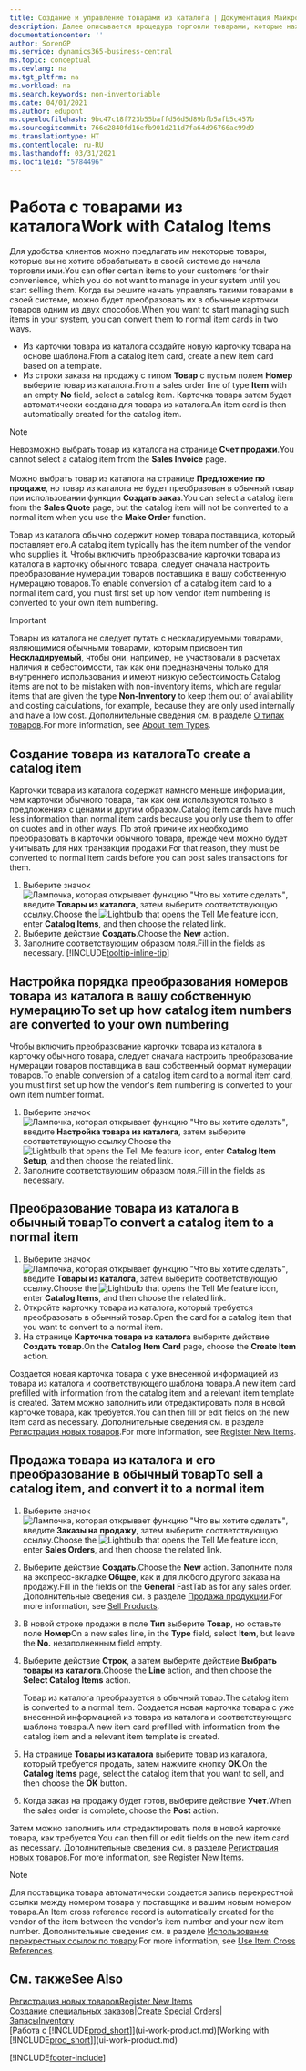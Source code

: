 ```yaml
---
title: Создание и управление товарами из каталога | Документация Майкрософт
description: Далее описывается процедура торговли товарами, которые находятся в списке поставщиков товаров, но не в вашем списке товаров.
documentationcenter: ''
author: SorenGP
ms.service: dynamics365-business-central
ms.topic: conceptual
ms.devlang: na
ms.tgt_pltfrm: na
ms.workload: na
ms.search.keywords: non-inventoriable
ms.date: 04/01/2021
ms.author: edupont
ms.openlocfilehash: 9bc47c18f723b55baffd56d5d89bfb5afb5c457b
ms.sourcegitcommit: 766e2840fd16efb901d211d7fa64d96766ac99d9
ms.translationtype: HT
ms.contentlocale: ru-RU
ms.lasthandoff: 03/31/2021
ms.locfileid: "5784496"
---
```

# <a name="work-with-catalog-items"></a><span data-ttu-id="7bca3-103">Работа с товарами из каталога</span><span class="sxs-lookup"><span data-stu-id="7bca3-103">Work with Catalog Items</span></span>
<span data-ttu-id="7bca3-104">Для удобства клиентов можно предлагать им некоторые товары, которые вы не хотите обрабатывать в своей системе до начала торговли ими.</span><span class="sxs-lookup"><span data-stu-id="7bca3-104">You can offer certain items to your customers for their convenience, which you do not want to manage in your system until you start selling them.</span></span> <span data-ttu-id="7bca3-105">Когда вы решите начать управлять такими товарами в своей системе, можно будет преобразовать их в обычные карточки товаров одним из двух способов.</span><span class="sxs-lookup"><span data-stu-id="7bca3-105">When you want to start managing such items in your system, you can convert them to normal item cards in two ways.</span></span>

* <span data-ttu-id="7bca3-106">Из карточки товара из каталога создайте новую карточку товара на основе шаблона.</span><span class="sxs-lookup"><span data-stu-id="7bca3-106">From a catalog item card, create a new item card based on a template.</span></span>
* <span data-ttu-id="7bca3-107">Из строки заказа на продажу с типом **Товар** с пустым полем **Номер** выберите товар из каталога.</span><span class="sxs-lookup"><span data-stu-id="7bca3-107">From a sales order line of type **Item** with an empty **No** field, select a catalog item.</span></span> <span data-ttu-id="7bca3-108">Карточка товара затем будет автоматически создана для товара из каталога.</span><span class="sxs-lookup"><span data-stu-id="7bca3-108">An item card is then automatically created for the catalog item.</span></span>

> [!NOTE]  
> <span data-ttu-id="7bca3-109">Невозможно выбрать товар из каталога на странице **Счет продажи**.</span><span class="sxs-lookup"><span data-stu-id="7bca3-109">You cannot select a catalog item from the **Sales Invoice** page.</span></span><br /><br />
> <span data-ttu-id="7bca3-110">Можно выбрать товар из каталога на странице **Предложение по продаже**, но товар из каталога не будет преобразован в обычный товар при использовании функции **Создать заказ**.</span><span class="sxs-lookup"><span data-stu-id="7bca3-110">You can select a catalog item from the **Sales Quote** page, but the catalog item will not be converted to a normal item when you use the **Make Order** function.</span></span>

<span data-ttu-id="7bca3-111">Товар из каталога обычно содержит номер товара поставщика, который поставляет его.</span><span class="sxs-lookup"><span data-stu-id="7bca3-111">A catalog item typically has the item number of the vendor who supplies it.</span></span> <span data-ttu-id="7bca3-112">Чтобы включить преобразование карточки товара из каталога в карточку обычного товара, следует сначала настроить преобразование нумерации товаров поставщика в вашу собственную нумерацию товаров.</span><span class="sxs-lookup"><span data-stu-id="7bca3-112">To enable conversion of a catalog item card to a normal item card, you must first set up how vendor item numbering is converted to your own item numbering.</span></span>   

> [!Important]
> <span data-ttu-id="7bca3-113">Товары из каталога не следует путать с нескладируемыми товарами, являющимися обычными товарами, которым присвоен тип **Нескладируемый**, чтобы они, например, не участвовали в расчетах наличия и себестоимости, так как они предназначены только для внутреннего использования и имеют низкую себестоимость.</span><span class="sxs-lookup"><span data-stu-id="7bca3-113">Catalog items are not to be mistaken with non-inventory items, which are regular items that are given the type **Non-Inventory** to keep them out of availability and costing calculations, for example, because they are only used internally and have a low cost.</span></span> <span data-ttu-id="7bca3-114">Дополнительные сведения см. в разделе [О типах товаров](inventory-about-item-types.md).</span><span class="sxs-lookup"><span data-stu-id="7bca3-114">For more information, see [About Item Types](inventory-about-item-types.md).</span></span>

## <a name="to-create-a-catalog-item"></a><span data-ttu-id="7bca3-115">Создание товара из каталога</span><span class="sxs-lookup"><span data-stu-id="7bca3-115">To create a catalog item</span></span>
<span data-ttu-id="7bca3-116">Карточки товара из каталога содержат намного меньше информации, чем карточки обычного товара, так как они используются только в предложениях с ценами и другим образом.</span><span class="sxs-lookup"><span data-stu-id="7bca3-116">Catalog item cards have much less information than normal item cards because you only use them to offer on quotes and in other ways.</span></span> <span data-ttu-id="7bca3-117">По этой причине их необходимо преобразовать в карточки обычного товара, прежде чем можно будет учитывать для них транзакции продажи.</span><span class="sxs-lookup"><span data-stu-id="7bca3-117">For that reason, they must be converted to normal item cards before you can post sales transactions for them.</span></span>

1. <span data-ttu-id="7bca3-118">Выберите значок ![Лампочка, которая открывает функцию "Что вы хотите сделать"](media/ui-search/search_small.png "Что вы хотите сделать"), введите **Товары из каталога**, затем выберите соответствующую ссылку.</span><span class="sxs-lookup"><span data-stu-id="7bca3-118">Choose the ![Lightbulb that opens the Tell Me feature](media/ui-search/search_small.png "Tell me what you want to do") icon, enter **Catalog Items**, and then choose the related link.</span></span>
2. <span data-ttu-id="7bca3-119">Выберите действие **Создать**.</span><span class="sxs-lookup"><span data-stu-id="7bca3-119">Choose the **New** action.</span></span>
3. <span data-ttu-id="7bca3-120">Заполните соответствующим образом поля.</span><span class="sxs-lookup"><span data-stu-id="7bca3-120">Fill in the fields as necessary.</span></span> [!INCLUDE[tooltip-inline-tip](includes/tooltip-inline-tip_md.md)]

## <a name="to-set-up-how-catalog-item-numbers-are-converted-to-your-own-numbering"></a><span data-ttu-id="7bca3-121">Настройка порядка преобразования номеров товара из каталога в вашу собственную нумерацию</span><span class="sxs-lookup"><span data-stu-id="7bca3-121">To set up how catalog item numbers are converted to your own numbering</span></span>
<span data-ttu-id="7bca3-122">Чтобы включить преобразование карточки товара из каталога в карточку обычного товара, следует сначала настроить преобразование нумерации товаров поставщика в ваш собственный формат нумерации товаров.</span><span class="sxs-lookup"><span data-stu-id="7bca3-122">To enable conversion of a catalog item card to a normal item card, you must first set up how the vendor's item numbering is converted to your own item number format.</span></span>

1. <span data-ttu-id="7bca3-123">Выберите значок ![Лампочка, которая открывает функцию "Что вы хотите сделать"](media/ui-search/search_small.png "Что вы хотите сделать"), введите **Настройка товара из каталога**, затем выберите соответствующую ссылку.</span><span class="sxs-lookup"><span data-stu-id="7bca3-123">Choose the ![Lightbulb that opens the Tell Me feature](media/ui-search/search_small.png "Tell me what you want to do") icon, enter **Catalog Item Setup**, and then choose the related link.</span></span>
2. <span data-ttu-id="7bca3-124">Заполните соответствующим образом поля.</span><span class="sxs-lookup"><span data-stu-id="7bca3-124">Fill in the fields as necessary.</span></span>

## <a name="to-convert-a-catalog-item-to-a-normal-item"></a><span data-ttu-id="7bca3-125">Преобразование товара из каталога в обычный товар</span><span class="sxs-lookup"><span data-stu-id="7bca3-125">To convert a catalog item to a normal item</span></span>
1. <span data-ttu-id="7bca3-126">Выберите значок ![Лампочка, которая открывает функцию "Что вы хотите сделать"](media/ui-search/search_small.png "Что вы хотите сделать"), введите **Товары из каталога**, затем выберите соответствующую ссылку.</span><span class="sxs-lookup"><span data-stu-id="7bca3-126">Choose the ![Lightbulb that opens the Tell Me feature](media/ui-search/search_small.png "Tell me what you want to do") icon, enter **Catalog Items**, and then choose the related link.</span></span>
2. <span data-ttu-id="7bca3-127">Откройте карточку товара из каталога, который требуется преобразовать в обычный товар.</span><span class="sxs-lookup"><span data-stu-id="7bca3-127">Open the card for a catalog item that you want to convert to a normal item.</span></span>
3. <span data-ttu-id="7bca3-128">На странице **Карточка товара из каталога** выберите действие **Создать товар**.</span><span class="sxs-lookup"><span data-stu-id="7bca3-128">On the **Catalog Item Card** page, choose the **Create Item** action.</span></span>

<span data-ttu-id="7bca3-129">Создается новая карточка товара с уже внесенной информацией из товара из каталога и соответствующего шаблона товара.</span><span class="sxs-lookup"><span data-stu-id="7bca3-129">A new item card prefilled with information from the catalog item and a relevant item template is created.</span></span> <span data-ttu-id="7bca3-130">Затем можно заполнить или отредактировать поля в новой карточке товара, как требуется.</span><span class="sxs-lookup"><span data-stu-id="7bca3-130">You can then fill or edit fields on the new item card as necessary.</span></span> <span data-ttu-id="7bca3-131">Дополнительные сведения см. в разделе [Регистрация новых товаров](inventory-how-register-new-items.md).</span><span class="sxs-lookup"><span data-stu-id="7bca3-131">For more information, see [Register New Items](inventory-how-register-new-items.md).</span></span>

## <a name="to-sell-a-catalog-item-and-convert-it-to-a-normal-item"></a><span data-ttu-id="7bca3-132">Продажа товара из каталога и его преобразование в обычный товар</span><span class="sxs-lookup"><span data-stu-id="7bca3-132">To sell a catalog item, and convert it to a normal item</span></span>
1. <span data-ttu-id="7bca3-133">Выберите значок ![Лампочка, которая открывает функцию "Что вы хотите сделать"](media/ui-search/search_small.png "Что вы хотите сделать"), введите **Заказы на продажу**, затем выберите соответствующую ссылку.</span><span class="sxs-lookup"><span data-stu-id="7bca3-133">Choose the ![Lightbulb that opens the Tell Me feature](media/ui-search/search_small.png "Tell me what you want to do") icon, enter **Sales Orders**, and then choose the related link.</span></span>
2. <span data-ttu-id="7bca3-134">Выберите действие **Создать**.</span><span class="sxs-lookup"><span data-stu-id="7bca3-134">Choose the **New** action.</span></span> <span data-ttu-id="7bca3-135">Заполните поля на экспресс-вкладке **Общее**, как и для любого другого заказа на продажу.</span><span class="sxs-lookup"><span data-stu-id="7bca3-135">Fill in the fields on the **General** FastTab as for any sales order.</span></span> <span data-ttu-id="7bca3-136">Дополнительные сведения см. в разделе [Продажа продукции](sales-how-sell-products.md).</span><span class="sxs-lookup"><span data-stu-id="7bca3-136">For more information, see [Sell Products](sales-how-sell-products.md).</span></span>
3. <span data-ttu-id="7bca3-137">В новой строке продажи в поле **Тип** выберите **Товар**, но оставьте поле **Номер**</span><span class="sxs-lookup"><span data-stu-id="7bca3-137">On a new sales line, in the **Type** field, select **Item**, but leave the **No.**</span></span> <span data-ttu-id="7bca3-138">незаполненным.</span><span class="sxs-lookup"><span data-stu-id="7bca3-138">field empty.</span></span>
4. <span data-ttu-id="7bca3-139">Выберите действие **Строк**, а затем выберите действие **Выбрать товары из каталога**.</span><span class="sxs-lookup"><span data-stu-id="7bca3-139">Choose the **Line** action, and then choose the **Select Catalog Items** action.</span></span>

    <span data-ttu-id="7bca3-140">Товар из каталога преобразуется в обычный товар.</span><span class="sxs-lookup"><span data-stu-id="7bca3-140">The catalog item is converted to a normal item.</span></span> <span data-ttu-id="7bca3-141">Создается новая карточка товара с уже внесенной информацией из товара из каталога и соответствующего шаблона товара.</span><span class="sxs-lookup"><span data-stu-id="7bca3-141">A new item card prefilled with information from the catalog item and a relevant item template is created.</span></span>
5. <span data-ttu-id="7bca3-142">На странице **Товары из каталога** выберите товар из каталога, который требуется продать, затем нажмите кнопку **ОК**.</span><span class="sxs-lookup"><span data-stu-id="7bca3-142">On the **Catalog Items** page, select the catalog item that you want to sell, and then choose the **OK** button.</span></span>
6. <span data-ttu-id="7bca3-143">Когда заказ на продажу будет готов, выберите действие **Учет**.</span><span class="sxs-lookup"><span data-stu-id="7bca3-143">When the sales order is complete, choose the **Post** action.</span></span>

<span data-ttu-id="7bca3-144">Затем можно заполнить или отредактировать поля в новой карточке товара, как требуется.</span><span class="sxs-lookup"><span data-stu-id="7bca3-144">You can then fill or edit fields on the new item card as necessary.</span></span> <span data-ttu-id="7bca3-145">Дополнительные сведения см. в разделе [Регистрация новых товаров](inventory-how-register-new-items.md).</span><span class="sxs-lookup"><span data-stu-id="7bca3-145">For more information, see [Register New Items](inventory-how-register-new-items.md).</span></span>

> [!NOTE]  
>   <span data-ttu-id="7bca3-146">Для поставщика товара автоматически создается запись перекрестной ссылки между номером товара у поставщика и вашим новым номером товара.</span><span class="sxs-lookup"><span data-stu-id="7bca3-146">An Item cross reference record is automatically created for the vendor of the item between the vendor's item number and your new item number.</span></span> <span data-ttu-id="7bca3-147">Дополнительные сведения см. в разделе [Использование перекрестных ссылок по товару](inventory-how-use-item-cross-refs.md).</span><span class="sxs-lookup"><span data-stu-id="7bca3-147">For more information, see [Use Item Cross References](inventory-how-use-item-cross-refs.md).</span></span>

## <a name="see-also"></a><span data-ttu-id="7bca3-148">См. также</span><span class="sxs-lookup"><span data-stu-id="7bca3-148">See Also</span></span>
[<span data-ttu-id="7bca3-149">Регистрация новых товаров</span><span class="sxs-lookup"><span data-stu-id="7bca3-149">Register New Items</span></span>](inventory-how-register-new-items.md)  
<span data-ttu-id="7bca3-150">[Создание специальных заказов](sales-how-to-create-special-orders.md)|</span><span class="sxs-lookup"><span data-stu-id="7bca3-150">[Create Special Orders](sales-how-to-create-special-orders.md)|</span></span>  
[<span data-ttu-id="7bca3-151">Запасы</span><span class="sxs-lookup"><span data-stu-id="7bca3-151">Inventory</span></span>](inventory-manage-inventory.md)  
<span data-ttu-id="7bca3-152">[Работа с [!INCLUDE[prod_short](includes/prod_short.md)]](ui-work-product.md)</span><span class="sxs-lookup"><span data-stu-id="7bca3-152">[Working with [!INCLUDE[prod_short](includes/prod_short.md)]](ui-work-product.md)</span></span>


[!INCLUDE[footer-include](includes/footer-banner.md)]